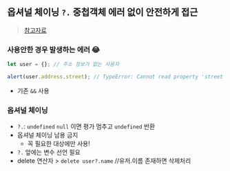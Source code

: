 ## 옵셔널 체이닝 `?.` 중첩객체 에러 없이 안전하게 접근
> [참고자료](https://ko.javascript.info/optional-chaining)
### 사용안한 경우 발생하는 에러 😂
```javascript
let user = {}; // 주소 정보가 없는 사용자

alert(user.address.street); // TypeError: Cannot read property 'street' of undefined
```


- 기존 `&&` 사용
### 옵셔널 체이닝
- `?.`: `undefined` `null` 이면 평가 멈추고 `undefined` 반환
- 옵셔널 체이닝 남용 금지
  - 꼭 필요한 대상에만 사용!
- `?.` 앞에는 변수 선언 필요
- delete 연산자 > `delete user?.name` //유저.이름 존재하면 삭제처리
